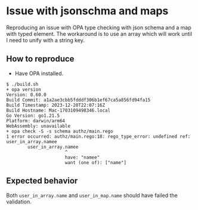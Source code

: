 # Issue with jsonschma and maps

Reproducing an issue with OPA type checking with json schema and a map with typed element. The workaround is to use an array which will work until I need to unify with a string key.

## How to reproduce

- Have OPA installed. 

```shell
$ ./build.sh
+ opa version
Version: 0.60.0
Build Commit: a1a2ae3cbb5fdddf306b1ef67ca5a856fd94fa15
Build Timestamp: 2023-12-20T22:07:16Z
Build Hostname: Mac-1703109498346.local
Go Version: go1.21.5
Platform: darwin/arm64
WebAssembly: unavailable
+ opa check -S -s schema authz/main.rego
1 error occurred: authz/main.rego:18: rego_type_error: undefined ref: user_in_array.namee
        user_in_array.namee
                      ^
                      have: "namee"
                      want (one of): ["name"]
```

## Expected behavior

Both `user_in_array.name` and `user_in_map.name` should have failed the validation.